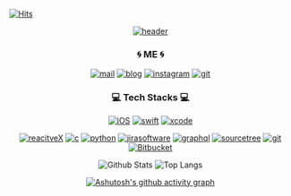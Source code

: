 <div align=center>

<div align=left>

[![Hits](https://hits.seeyoufarm.com/api/count/incr/badge.svg?url=https%3A%2F%2Fgithub.com%2Fsunghong32&count_bg=%2379C83D&title_bg=%23555555&icon=&icon_color=%23E7E7E7&title=hits&edge_flat=false)](https://hits.seeyoufarm.com)

</div>

[![header](https://capsule-render.vercel.app/api?type=cylinder&color=auto&height=300&section=header&text=Sunghong%20Min&fontSize=80&fontAlign=50&desc=iOS%20Developer&descAlignY=78&descSize=25&descAlign=73)](https://github.com/sunghong32) 

### 🌀 ME 🌀
[![mail](https://img.shields.io/badge/sunghong32@gmail.com-EA4335?style=flat&logo=Gmail&logoColor=white)](mailto:sunghong32@gmail.com) [![blog](https://img.shields.io/badge/tistory-important?style=flat&logo=Telegraph&logoColor=white)](https://hong-sangcompany.tistory.com) [![instagram](https://img.shields.io/badge/instagram-ff69b4?style=flat&logo=Instagram&logoColor=white)](https://hong-sangcompany.tistory.com)  [![git](https://img.shields.io/badge/github-181717?style=flat&logo=Github&logoColor=white)](https://github.com/sunghong32)

### 💻 Tech Stacks 💻
[![iOS](https://img.shields.io/badge/iOS-black?style=flat&logo=iOS&logoColor=white)]() [![swift](https://img.shields.io/badge/swift-F05138?style=flat&logo=Swift&logoColor=white)]() [![xcode](https://img.shields.io/badge/xcode-147EFB?style=flat&logo=Xcode&logoColor=white)]()

[![reacitveX](https://img.shields.io/badge/reactiveX-B7178C?style=flat&logo=ReactiveX&logoColor=white)]() [![c](https://img.shields.io/badge/c-A8B9CC?style=flat&logo=C&logoColor=white)]() [![python](https://img.shields.io/badge/python-3776AB?style=flat&logo=Python&logoColor=white)]() [![jirasoftware](https://img.shields.io/badge/jira_software-0052CC?style=flat&logo=JiraSoftware&logoColor=white)]() [![graphql](https://img.shields.io/badge/graphql-E10098?style=flat&logo=GraphQL&logoColor=white)]() [![sourcetree](https://img.shields.io/badge/sourcetree-0052CC?style=flat&logo=SourceTree&logoColor=white)]() [![git](https://img.shields.io/badge/git-F05032?style=flat&logo=Git&logoColor=white)]() [![Bitbucket](https://img.shields.io/badge/bitbucket-0052CC?style=flat&logo=Bitbucket&logoColor=white)]() 

![Github Stats](https://github-readme-stats.vercel.app/api?username=sunghong32&show_icons=true&theme=vue) ![Top Langs](https://github-readme-stats.vercel.app/api/top-langs/?username=sunghong32&layout=compact&theme=vue)  

[![Ashutosh's github activity graph](https://activity-graph.herokuapp.com/graph?username=sunghong32&theme=rogue)](https://github.com/sunghong32/github-readme-activity-graph)


</div>
